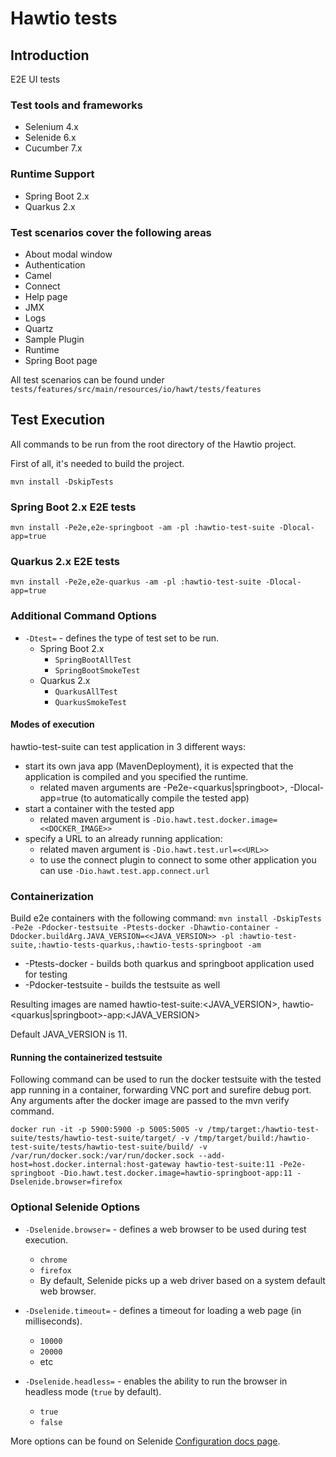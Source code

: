 # Hawtio tests

## Introduction

E2E UI tests

### Test tools and frameworks

- Selenium 4.x
- Selenide 6.x
- Cucumber 7.x

### Runtime Support

- Spring Boot 2.x
- Quarkus 2.x

### Test scenarios cover the following areas

- About modal window
- Authentication
- Camel
- Connect
- Help page
- JMX
- Logs
- Quartz
- Sample Plugin
- Runtime
- Spring Boot page

All test scenarios can be found under `tests/features/src/main/resources/io/hawt/tests/features`


## Test Execution

All commands to be run from the root directory of the Hawtio project.

First of all, it's needed to build the project.

```
mvn install -DskipTests
```

### Spring Boot 2.x E2E tests

```
mvn install -Pe2e,e2e-springboot -am -pl :hawtio-test-suite -Dlocal-app=true
```

### Quarkus 2.x E2E tests
```
mvn install -Pe2e,e2e-quarkus -am -pl :hawtio-test-suite -Dlocal-app=true
```

### Additional Command Options

- `-Dtest=` - defines the type of test set to be run.
  - Spring Boot 2.x
    - `SpringBootAllTest`
    - `SpringBootSmokeTest`
  - Quarkus 2.x
    - `QuarkusAllTest`
    - `QuarkusSmokeTest`

#### Modes of execution 
hawtio-test-suite can test application in 3 different ways:
- start its own java app (MavenDeployment), it is expected that the application is compiled and you specified the runtime. 
  - related maven arguments are -Pe2e-<quarkus|springboot>, -Dlocal-app=true (to automatically compile the tested app)
- start a container with the tested app
  - related maven argument is `-Dio.hawt.test.docker.image=<<DOCKER_IMAGE>>`
- specify a URL to an already running application:
  - related maven argument is `-Dio.hawt.test.url=<<URL>>`
  - to use the connect plugin to connect to some other application you can use `-Dio.hawt.test.app.connect.url`

### Containerization

Build e2e containers with the following command: `mvn install -DskipTests -Pe2e -Pdocker-testsuite -Ptests-docker -Dhawtio-container -Ddocker.buildArg.JAVA_VERSION=<<JAVA_VERSION>> -pl :hawtio-test-suite,:hawtio-tests-quarkus,:hawtio-tests-springboot -am`
* -Ptests-docker - builds both quarkus and springboot application used for testing
* -Pdocker-testsuite - builds the testsuite as well

Resulting images are named hawtio-test-suite:<JAVA_VERSION>, hawtio-<quarkus|springboot>-app:<JAVA_VERSION> 

Default JAVA_VERSION is 11.

#### Running the containerized testsuite

Following command can be used to run the docker testsuite with the tested app running in a container, forwarding VNC port and surefire debug port. Any arguments after the docker image are passed to the mvn verify command.
```
docker run -it -p 5900:5900 -p 5005:5005 -v /tmp/target:/hawtio-test-suite/tests/hawtio-test-suite/target/ -v /tmp/target/build:/hawtio-test-suite/tests/hawtio-test-suite/build/ -v /var/run/docker.sock:/var/run/docker.sock --add-host=host.docker.internal:host-gateway hawtio-test-suite:11 -Pe2e-springboot -Dio.hawt.test.docker.image=hawtio-springboot-app:11 -Dselenide.browser=firefox
```

### Optional Selenide Options

- `-Dselenide.browser=` - defines a web browser to be used during test execution.
  - `chrome`
  - `firefox`
  - By default, Selenide picks up a web driver based on a system default web browser.

- `-Dselenide.timeout=` - defines a timeout for loading a web page (in milliseconds).
  - `10000`
  - `20000`
  - etc
- `-Dselenide.headless=` - enables the ability to run the browser in headless mode (`true` by default).
  - `true`
  - `false`

More options can be found on Selenide [Configuration docs page](https://selenide.org/javadoc/current/com/codeborne/selenide/Configuration.html).
